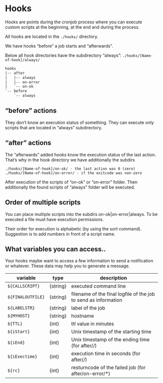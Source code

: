 # Hooks

Hooks are points during the cronjob process where you can execute custom scripts at the beginning, at the end and during the process.

All hooks are located in the `./hooks/` directory.

We have hooks “before” a job starts and “afterwards”.

Below all hook directories have the subdirectory “always”: `./hooks/[Name-of-hook]/always/`

```txt
hooks
|-- after
|   |-- always
|   |-- on-error
|   `-- on-ok
`-- before
    `-- always
```

## “before” actions

They don’t know an execution status of something. They can execute only scripts that are located in “always” subdirectory.

## “after” actions

The “afterwards” added hooks know the execution status of the last action. That’s why in the hook directory we have additionally the subdirs

    ./hooks/[Name-of-hook]/on-ok/ - the last action was 0 (zero)
    ./hooks/[Name-of-hook]/on-error/ - if the exitcode was non-zero

After execution of the scripts of “on-ok” or “on-error” folder. Then additionally the found scripts of “always” folder will be executed.

## Order of multiple scripts

You can place multiple scripts into the subdirs on-ok|on-error|always. To be executed a file must have execution permissions.

Their order for execution is alphabetic (by using the sort command). Suggestion is to add numbers in front of a script name.

## What variables you can access..

Your hooks maybe want to access a few information to send a notification or whatever.
These data may help you to generate a message.

| variable          | type     | description |
|---                |---       |---          |
| `${CALLSCRIPT}`   | {string} | executed command line |
| `${FINALOUTFILE}` | {string} | filename of the final logfile of the job to send as information|
| `${LABELSTR}`     | {string} | label of the job|
| `${MYHOST}`       | {string} | hostname|
| `${TTL}`          | {int}    | ttl value in minutes|
| `${iStart}`       | {int}    | Unix timestamp of the starting time|
| `${iEnd}`         | {int}    | Unix timestamp of the ending time (for after/*/*)|
| `${iExectime}`    | {int}    | execution time in seconds (for after/*/*)|
| `${rc}`           | {int}    | resturncode of the failed job (for after/on-error/*)|
